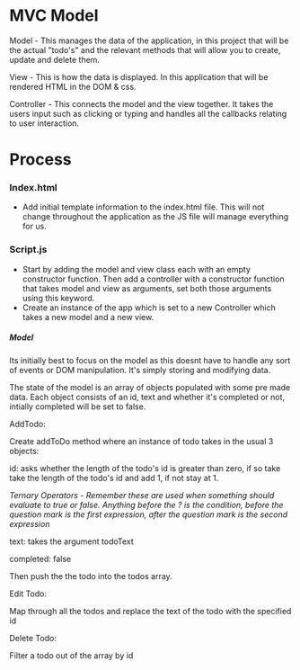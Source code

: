 <h1 align="centre">MVC Model</h1>

Model - This manages the data of the application, in this project that will be the actual "todo's" and the relevant methods that will allow you to create, update and delete them.

View - This is how the data is displayed. In this application that will be rendered HTML in the DOM & css.

Controller - This connects the model and the view together. It takes the users input such as clicking or typing and handles all the callbacks relating to user interaction.

<h1 align="centre">Process</h1>

<h3 align="centre">Index.html</h3>

- Add initial template information to the index.html file. This will not change throughout the application as the JS file will manage everything for us.

<h3 align="centre">Script.js</h3>

- Start by adding the model and view class each with an empty constructor function. Then add a controller with a constructor function that takes model and view as arguments, set both those arguments using this keyword.
- Create an instance of the app which is set to a new Controller which takes a new model and a new view.

<h5 align="centre">Model</h5>

Its initially best to focus on the model as this doesnt have to handle any sort of events or DOM manipulation. It's simply storing and modifying data.

The state of the model is an array of objects populated with some pre made data. Each object consists of an id, text and whether it's completed or not, intially completed will be set to false.

AddTodo:

Create addToDo method where an instance of todo takes in the usual 3 objects:

id: asks whether the length of the todo's id is greater than zero, if so take take the length of the todo's id and add 1, if not stay at 1.

_Ternary Operators - Remember these are used when something should evaluate to true or false. Anything before the ? is the condition, before the question mark is the first expression, after the question mark is the second expression_

text: takes the argument todoText

completed: false

Then push the the todo into the todos array.

Edit Todo:

Map through all the todos and replace the text of the todo with the specified id

Delete Todo:

Filter a todo out of the array by id

